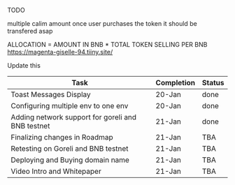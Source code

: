 TODO 

multiple calim amount
once user purchases the token it should be transfered asap

ALLOCATION = AMOUNT IN BNB * TOTAL TOKEN SELLING PER BNB
https://magenta-giselle-94.tiiny.site/

Update this

| Task                                              | Completion | Status |
| ------------------------------------------------- | ---------- | ------ |
| Toast Messages Display                            | 20-Jan     | done    |
| Configuring multiple env to one env               | 20-Jan     | done    |
| Adding network support for goreli and BNB testnet | 21-Jan     | done   |
| Finalizing changes in Roadmap                     | 21-Jan     | TBA    |
| Retesting on Goreli and BNB testnet               | 21-Jan     | TBA    |
| Deploying and Buying domain name                  | 21-Jan     | TBA    |
| Video Intro and Whitepaper                        | 21-Jan     | TBA    |


